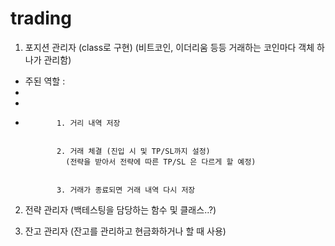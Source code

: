 # trading


1. 포지션 관리자 (class로 구현)
(비트코인, 이더리움 등등 거래하는 코인마다 객체 하나가 관리함)


 - 주된 역할 : 
 - 
 - 
 -            1. 거리 내역 저장


              2. 거래 체결 (진입 시 및 TP/SL까지 설정)
                (전략을 받아서 전략에 따른 TP/SL 은 다르게 할 예정)
                
                
              3. 거래가 종료되면 거래 내역 다시 저장
              
              
2. 전략 관리자 (백테스팅을 담당하는 함수 및 클래스..?)


3. 잔고 관리자 (잔고를 관리하고 현금화하거나 할 때 사용)
              

